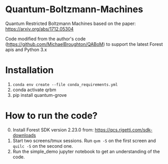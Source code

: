 # Quantum-Boltzmann-Machines
Quantum Restricted Boltzmann Machines based on the paper: https://arxiv.org/abs/1712.05304 

Code modified from the author's code (https://github.com/MichaelBroughton/QABoM) to support the latest Forest apis and Python 3.x

# Installation
1. `conda env create --file conda_requirements.yml`
2. conda activate qrbm
2. pip install quantum-grove

# How to run the code?
0. Install Forest SDK version 2.23.0 from: https://qcs.rigetti.com/sdk-downloads
1. Start two screens/tmux sessions. Run `qvm -S` on the first screen and `quilc -S` on the second one. 
2. Run the simple_demo jupyter notebook to get an understanding of the code.
